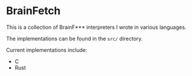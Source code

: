 
# BrainFetch

This is a collection of BrainF*** interpreters I wrote in various languages.

The implementations can be found in the `src/` directory.

Current implementations include:

- C
- Rust


